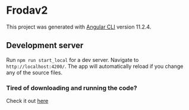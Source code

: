 # Frodav2

This project was generated with [Angular CLI](https://github.com/angular/angular-cli) version 11.2.4.

## Development server

Run `npm run start_local` for a dev server. Navigate to `http://localhost:4200/`. The app will automatically reload if you change any of the source files.

### Tired of downloading and running the code? 

Check it out [here](https://questions.p1913.app.fit.ba)
